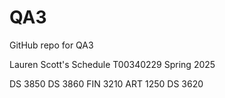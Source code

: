 # QA3
GitHub repo for QA3

Lauren Scott's Schedule
T00340229
Spring 2025

DS 3850
DS 3860
FIN 3210
ART 1250
DS 3620
